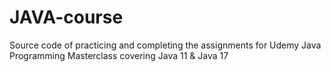 # JAVA-course
Source code of practicing and completing the assignments for Udemy Java Programming Masterclass covering Java 11 &amp; Java 17
